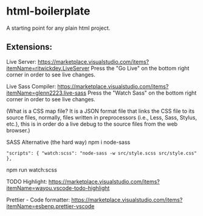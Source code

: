 # html-boilerplate

A starting point for any plain html project.

## Extensions:

Live Server: https://marketplace.visualstudio.com/items?itemName=ritwickdey.LiveServer
Press the "Go Live" on the bottom right corner in order to see live changes.

Live Sass Compiler: https://marketplace.visualstudio.com/items?itemName=glenn2223.live-sass
Press the "Watch Sass" on the bottom right corner in order to see live changes.

(What is a CSS map file? It is a JSON format file that links the CSS file to its source
files, normally, files written in preprocessors (i.e., Less, Sass, Stylus, etc.), this is
in order do a live debug to the source files from the web browser.)

SASS Alternative (the hard way)
npm i node-sass

`"scripts": {
    "watch:scss": "node-sass -w src/style.scss src/style.css"
},`

npm run watch:scss

TODO Highlight: https://marketplace.visualstudio.com/items?itemName=wayou.vscode-todo-highlight

Prettier - Code formatter: https://marketplace.visualstudio.com/items?itemName=esbenp.prettier-vscode
